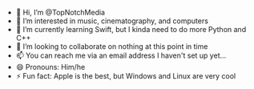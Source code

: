- 👋 Hi, I’m @TopNotchMedia
- 👀 I’m interested in music, cinematography, and computers
- 🌱 I’m currently learning Swift, but I kinda need to do more Python and C++
- 💞️ I’m looking to collaborate on nothing at this point in time
- 📫 You can reach me via an email address I haven't set up yet...
- 😄 Pronouns: Him/he
- ⚡ Fun fact: Apple is the best, but Windows and Linux are very cool

<!---
TopNotchMedia/TopNotchMedia is a ✨ special ✨ repository because its `README.md` (this file) appears on your GitHub profile.
You can click the Preview link to take a look at your changes.
--->
